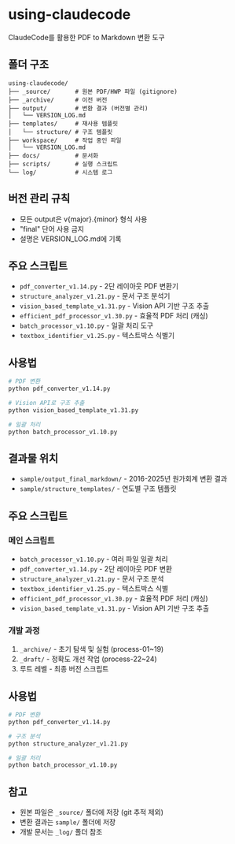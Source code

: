 # using-claudecode

ClaudeCode를 활용한 PDF to Markdown 변환 도구

## 폴더 구조

```
using-claudecode/
├── _source/       # 원본 PDF/HWP 파일 (gitignore)
├── _archive/      # 이전 버전
├── output/        # 변환 결과 (버전별 관리)
│   └── VERSION_LOG.md
├── templates/     # 재사용 템플릿
│   └── structure/ # 구조 템플릿
├── workspace/     # 작업 중인 파일
│   └── VERSION_LOG.md
├── docs/          # 문서화
├── scripts/       # 실행 스크립트
└── log/           # 시스템 로그
```

## 버전 관리 규칙
- 모든 output은 v{major}.{minor} 형식 사용
- "final" 단어 사용 금지
- 설명은 VERSION_LOG.md에 기록

## 주요 스크립트

- `pdf_converter_v1.14.py` - 2단 레이아웃 PDF 변환기
- `structure_analyzer_v1.21.py` - 문서 구조 분석기
- `vision_based_template_v1.31.py` - Vision API 기반 구조 추출
- `efficient_pdf_processor_v1.30.py` - 효율적 PDF 처리 (캐싱)
- `batch_processor_v1.10.py` - 일괄 처리 도구
- `textbox_identifier_v1.25.py` - 텍스트박스 식별기

## 사용법

```bash
# PDF 변환
python pdf_converter_v1.14.py

# Vision API로 구조 추출
python vision_based_template_v1.31.py

# 일괄 처리
python batch_processor_v1.10.py
```

## 결과물 위치
- `sample/output_final_markdown/` - 2016-2025년 원가회계 변환 결과
- `sample/structure_templates/` - 연도별 구조 템플릿

## 주요 스크립트

### 메인 스크립트
- `batch_processor_v1.10.py` - 여러 파일 일괄 처리
- `pdf_converter_v1.14.py` - 2단 레이아웃 PDF 변환
- `structure_analyzer_v1.21.py` - 문서 구조 분석
- `textbox_identifier_v1.25.py` - 텍스트박스 식별
- `efficient_pdf_processor_v1.30.py` - 효율적 PDF 처리 (캐싱)
- `vision_based_template_v1.31.py` - Vision API 기반 구조 추출

### 개발 과정
1. `_archive/` - 초기 탐색 및 실험 (process-01~19)
2. `_draft/` - 정확도 개선 작업 (process-22~24)
3. 루트 레벨 - 최종 버전 스크립트

## 사용법

```bash
# PDF 변환
python pdf_converter_v1.14.py

# 구조 분석
python structure_analyzer_v1.21.py

# 일괄 처리
python batch_processor_v1.10.py
```

## 참고
- 원본 파일은 `_source/` 폴더에 저장 (git 추적 제외)
- 변환 결과는 `sample/` 폴더에 저장
- 개발 문서는 `_log/` 폴더 참조